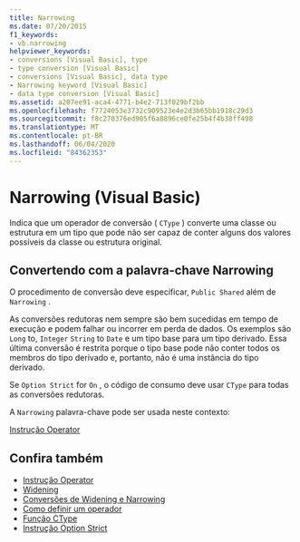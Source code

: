 ```yaml
---
title: Narrowing
ms.date: 07/20/2015
f1_keywords:
- vb.narrowing
helpviewer_keywords:
- conversions [Visual Basic], type
- type conversion [Visual Basic]
- conversions [Visual Basic], data type
- Narrowing keyword [Visual Basic]
- data type conversion [Visual Basic]
ms.assetid: a207ee91-aca4-4771-b4e2-713f029bf2bb
ms.openlocfilehash: f7724053e3732c909523e4e2d3b65bb1918c29d3
ms.sourcegitcommit: f8c270376ed905f6a8896ce0fe25b4f4b38ff498
ms.translationtype: MT
ms.contentlocale: pt-BR
ms.lasthandoff: 06/04/2020
ms.locfileid: "84362353"
---
```

# <a name="narrowing-visual-basic"></a>Narrowing (Visual Basic)
Indica que um operador de conversão ( `CType` ) converte uma classe ou estrutura em um tipo que pode não ser capaz de conter alguns dos valores possíveis da classe ou estrutura original.  
  
## <a name="converting-with-the-narrowing-keyword"></a>Convertendo com a palavra-chave Narrowing  
 O procedimento de conversão deve especificar, `Public Shared` além de `Narrowing` .  
  
 As conversões redutoras nem sempre são bem sucedidas em tempo de execução e podem falhar ou incorrer em perda de dados. Os exemplos são `Long` to, `Integer` `String` to `Date` e um tipo base para um tipo derivado. Essa última conversão é restrita porque o tipo base pode não conter todos os membros do tipo derivado e, portanto, não é uma instância do tipo derivado.  
  
 Se `Option Strict` for `On` , o código de consumo deve usar `CType` para todas as conversões redutoras.  
  
 A `Narrowing` palavra-chave pode ser usada neste contexto:  
  
 [Instrução Operator](../statements/operator-statement.md)  
  
## <a name="see-also"></a>Confira também

- [Instrução Operator](../statements/operator-statement.md)
- [Widening](widening.md)
- [Conversões de Widening e Narrowing](../../programming-guide/language-features/data-types/widening-and-narrowing-conversions.md)
- [Como definir um operador](../../programming-guide/language-features/procedures/how-to-define-an-operator.md)
- [Função CType](../functions/ctype-function.md)
- [Instrução Option Strict](../statements/option-strict-statement.md)
